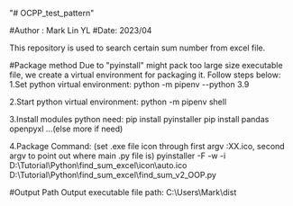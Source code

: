 "# OCPP_test_pattern" 

#Author : Mark Lin YL
#Date: 2023/04

This repository is used to search certain sum number from excel file.

#Package method
Due to "pyinstall" might pack too large size executable file, we create a virtual environment for packaging it.
Follow steps below:
1.Set python virtual environment:
  python -m pipenv --python 3.9
  
2.Start python virtual environment:
  python -m pipenv shell
  
3.Install modules python need:
	pip install pyinstaller
	pip install pandas openpyxl
  ...(else more if need)
  
4.Package Command: (set .exe file icon through first argv :XX.ico,  second argv to point out where main .py file is)
	pyinstaller -F -w -i D:\Tutorial\Python\find_sum_excel\icon\auto.ico D:\Tutorial\Python\find_sum_excel\find_sum_v2_OOP.py
	
#Output Path
Output executable file path:
	C:\Users\Mark\dist
